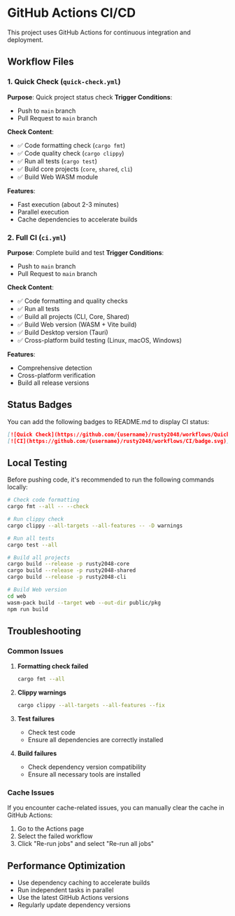 # GitHub Actions CI/CD

This project uses GitHub Actions for continuous integration and deployment.

## Workflow Files

### 1. Quick Check (`quick-check.yml`)
**Purpose**: Quick project status check
**Trigger Conditions**: 
- Push to `main` branch
- Pull Request to `main` branch

**Check Content**:
- ✅ Code formatting check (`cargo fmt`)
- ✅ Code quality check (`cargo clippy`)
- ✅ Run all tests (`cargo test`)
- ✅ Build core projects (`core`, `shared`, `cli`)
- ✅ Build Web WASM module

**Features**:
- Fast execution (about 2-3 minutes)
- Parallel execution
- Cache dependencies to accelerate builds

### 2. Full CI (`ci.yml`)
**Purpose**: Complete build and test
**Trigger Conditions**: 
- Push to `main` branch
- Pull Request to `main` branch

**Check Content**:
- ✅ Code formatting and quality checks
- ✅ Run all tests
- ✅ Build all projects (CLI, Core, Shared)
- ✅ Build Web version (WASM + Vite build)
- ✅ Build Desktop version (Tauri)
- ✅ Cross-platform build testing (Linux, macOS, Windows)

**Features**:
- Comprehensive detection
- Cross-platform verification
- Build all release versions

## Status Badges

You can add the following badges to README.md to display CI status:

```markdown
[![Quick Check](https://github.com/{username}/rusty2048/workflows/Quick%20Check/badge.svg)](https://github.com/{username}/rusty2048/actions?query=workflow%3A%22Quick+Check%22)
[![CI](https://github.com/{username}/rusty2048/workflows/CI/badge.svg)](https://github.com/{username}/rusty2048/actions?query=workflow%3ACI)
```

## Local Testing

Before pushing code, it's recommended to run the following commands locally:

```bash
# Check code formatting
cargo fmt --all -- --check

# Run clippy check
cargo clippy --all-targets --all-features -- -D warnings

# Run all tests
cargo test --all

# Build all projects
cargo build --release -p rusty2048-core
cargo build --release -p rusty2048-shared
cargo build --release -p rusty2048-cli

# Build Web version
cd web
wasm-pack build --target web --out-dir public/pkg
npm run build
```

## Troubleshooting

### Common Issues

1. **Formatting check failed**
   ```bash
   cargo fmt --all
   ```

2. **Clippy warnings**
   ```bash
   cargo clippy --all-targets --all-features --fix
   ```

3. **Test failures**
   - Check test code
   - Ensure all dependencies are correctly installed

4. **Build failures**
   - Check dependency version compatibility
   - Ensure all necessary tools are installed

### Cache Issues

If you encounter cache-related issues, you can manually clear the cache in GitHub Actions:
1. Go to the Actions page
2. Select the failed workflow
3. Click "Re-run jobs" and select "Re-run all jobs"

## Performance Optimization

- Use dependency caching to accelerate builds
- Run independent tasks in parallel
- Use the latest GitHub Actions versions
- Regularly update dependency versions
